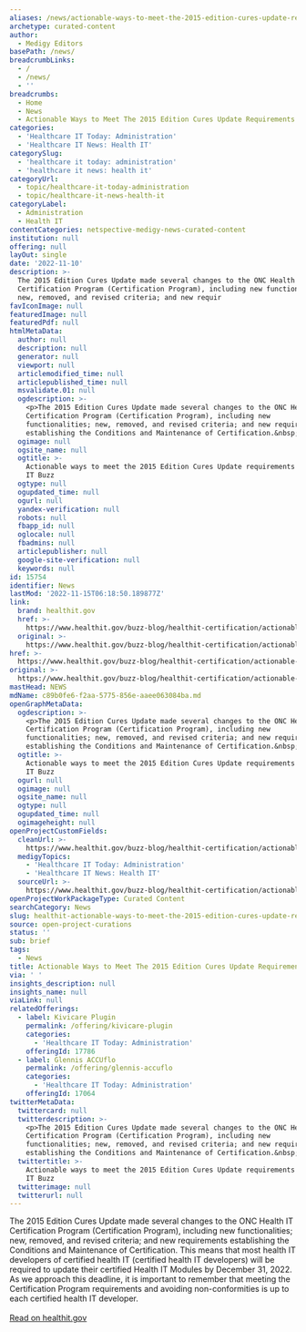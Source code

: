 ```yaml
---
aliases: /news/actionable-ways-to-meet-the-2015-edition-cures-update-requirements
archetype: curated-content
author:
  - Medigy Editors
basePath: /news/
breadcrumbLinks:
  - /
  - /news/
  - ''
breadcrumbs:
  - Home
  - News
  - Actionable Ways to Meet The 2015 Edition Cures Update Requirements
categories:
  - 'Healthcare IT Today: Administration'
  - 'Healthcare IT News: Health IT'
categorySlug:
  - 'healthcare it today: administration'
  - 'healthcare it news: health it'
categoryUrl:
  - topic/healthcare-it-today-administration
  - topic/healthcare-it-news-health-it
categoryLabel:
  - Administration
  - Health IT
contentCategories: netspective-medigy-news-curated-content
institution: null
offering: null
layOut: single
date: '2022-11-10'
description: >-
  The 2015 Edition Cures Update made several changes to the ONC Health IT
  Certification Program (Certification Program), including new functionalities;
  new, removed, and revised criteria; and new requir
favIconImage: null
featuredImage: null
featuredPdf: null
htmlMetaData:
  author: null
  description: null
  generator: null
  viewport: null
  articlemodified_time: null
  articlepublished_time: null
  msvalidate.01: null
  ogdescription: >-
    <p>The 2015 Edition Cures Update made several changes to the ONC Health IT
    Certification Program (Certification Program), including new
    functionalities; new, removed, and revised criteria; and new requirements
    establishing the Conditions and Maintenance of Certification.&nbsp;</p>
  ogimage: null
  ogsite_name: null
  ogtitle: >-
    Actionable ways to meet the 2015 Edition Cures Update requirements - Health
    IT Buzz
  ogtype: null
  ogupdated_time: null
  ogurl: null
  yandex-verification: null
  robots: null
  fbapp_id: null
  oglocale: null
  fbadmins: null
  articlepublisher: null
  google-site-verification: null
  keywords: null
id: 15754
identifier: News
lastMod: '2022-11-15T06:18:50.189877Z'
link:
  brand: healthit.gov
  href: >-
    https://www.healthit.gov/buzz-blog/healthit-certification/actionable-ways-to-meet-the-2015-edition-cures-update-requirements
  original: >-
    https://www.healthit.gov/buzz-blog/healthit-certification/actionable-ways-to-meet-the-2015-edition-cures-update-requirements
href: >-
  https://www.healthit.gov/buzz-blog/healthit-certification/actionable-ways-to-meet-the-2015-edition-cures-update-requirements
original: >-
  https://www.healthit.gov/buzz-blog/healthit-certification/actionable-ways-to-meet-the-2015-edition-cures-update-requirements
mastHead: NEWS
mdName: c89b0fe6-f2aa-5775-856e-aaee063084ba.md
openGraphMetaData:
  ogdescription: >-
    <p>The 2015 Edition Cures Update made several changes to the ONC Health IT
    Certification Program (Certification Program), including new
    functionalities; new, removed, and revised criteria; and new requirements
    establishing the Conditions and Maintenance of Certification.&nbsp;</p>
  ogtitle: >-
    Actionable ways to meet the 2015 Edition Cures Update requirements - Health
    IT Buzz
  ogurl: null
  ogimage: null
  ogsite_name: null
  ogtype: null
  ogupdated_time: null
  ogimageheight: null
openProjectCustomFields:
  cleanUrl: >-
    https://www.healthit.gov/buzz-blog/healthit-certification/actionable-ways-to-meet-the-2015-edition-cures-update-requirements
  medigyTopics:
    - 'Healthcare IT Today: Administration'
    - 'Healthcare IT News: Health IT'
  sourceUrl: >-
    https://www.healthit.gov/buzz-blog/healthit-certification/actionable-ways-to-meet-the-2015-edition-cures-update-requirements
openProjectWorkPackageType: Curated Content
searchCategory: News
slug: healthit-actionable-ways-to-meet-the-2015-edition-cures-update-requirements
source: open-project-curations
status: ''
sub: brief
tags:
  - News
title: Actionable Ways to Meet The 2015 Edition Cures Update Requirements
via: ' '
insights_description: null
insights_name: null
viaLink: null
relatedOfferings:
  - label: Kivicare Plugin
    permalink: /offering/kivicare-plugin
    categories:
      - 'Healthcare IT Today: Administration'
    offeringId: 17786
  - label: Glennis ACCUflo
    permalink: /offering/glennis-accuflo
    categories:
      - 'Healthcare IT Today: Administration'
    offeringId: 17064
twitterMetaData:
  twittercard: null
  twitterdescription: >-
    <p>The 2015 Edition Cures Update made several changes to the ONC Health IT
    Certification Program (Certification Program), including new
    functionalities; new, removed, and revised criteria; and new requirements
    establishing the Conditions and Maintenance of Certification.&nbsp;</p>
  twittertitle: >-
    Actionable ways to meet the 2015 Edition Cures Update requirements - Health
    IT Buzz
  twitterimage: null
  twitterurl: null
---
```

<p>The 2015 Edition Cures Update made several changes to the ONC Health IT Certification Program (Certification Program), including new functionalities; new, removed, and revised criteria; and new requirements establishing the Conditions and Maintenance of Certification. This means that most health IT developers of certified health IT (certified health IT developers) will be required to update their certified Health IT Modules by December 31, 2022. As we approach this deadline, it is important to remember that meeting the Certification Program requirements and avoiding non-conformities is up to each certified health IT developer.<br /><br /><a target="_blank" href="https://www.healthit.gov/buzz-blog/healthit-certification/actionable-ways-to-meet-the-2015-edition-cures-update-requirements">Read on healthit.gov</a></p>